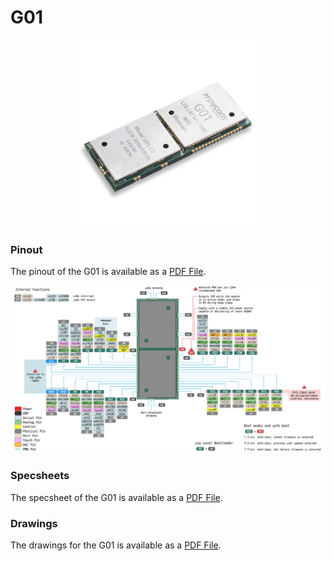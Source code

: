 # G01

<p align="center"><img src ="../../../img/g01.png" width="300"></p>

### Pinout
The pinout of the G01 is available as a <a href="../downloads/g01-pinout.pdf" target="_blank">PDF File</a>.

<a href="../downloads/g01-pinout.pdf" target="_blank" align="center"><img src ="../../../img/l01-pinout.png"></a>

### Specsheets

The specsheet of the G01 is available as a <a href="../downloads/g01-specsheet.pdf" target="_blank">PDF File</a>.

### Drawings

The drawings for the G01 is available as a <a href="../downloads/g01-drawing.pdf" target="_blank">PDF File</a>.
